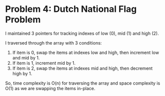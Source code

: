 # Problem 4: Dutch National Flag Problem

I maintained 3 pointers for tracking indexes of low (0), mid (1) and high (2).

I traversed through the array with 3 conditions:

1. If item is 0, swap the items at indexes low and high, then increment low and mid by 1.
2. If item is 1, increment mid by 1.
3. If item is 2, swap the items at indexes mid and high, then decrement high by 1.

So, time complexity is O(n) for traversing the array and space complexity is O(1) as we are swapping the items in-place.
